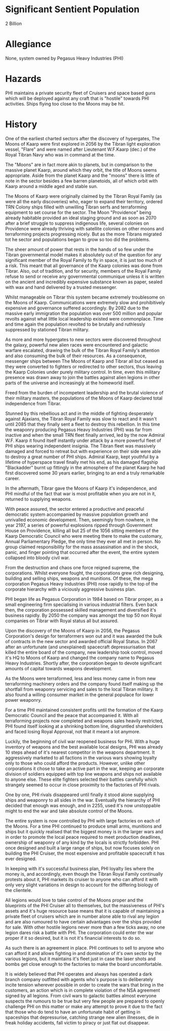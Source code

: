 # Significant Sentient Population

2 Billion

# Allegiance

None, system owned by Pegasus Heavy Industries (PHI)

# Hazards

PHI maintains a private security fleet of Cruisers and space based guns which will be deployed against any craft that is "hostile" towards PHI activities. Ships flying too close to the Moons may be hit.

# History

One of the earliest charted sectors after the discovery of hypergates, The Moons of Kaarp were first explored in 2056 by the Tibran light exploration vessel, "Flare" and were named after Lieutenant W.F.Kaarp (dec.) of the Royal Tibran Navy who was in command at the time.

The "Moons" are in fact more akin to planets, but in comparison to the massive planet Kaarp, around which they orbit, the title of Moons seems appropriate. Aside from the planet Kaarp and the "moons" there is little of note in the sector besides a few barren planetoids, all of which orbit with Kaarp around a middle aged and stable sun.

The Moons of Kaarp were originally claimed by the Tibran Royal Family (as were all the early discoveries) who, eager to expand their territory, ordered TRN Colony ships filled with unwilling Tibran serfs and terraforming equipment to set course for the sector. The Moon "Providence" being already habitable provided an ideal staging ground and as soon as 2070 after a brief struggle to suppress indigenous life, several colonies on Providence were already thriving with satellite colonies on other moons and terraforming projects progressing nicely. But as the more Tibrans migrated tot he sector and populations began to grow so too did the problems.

The sheer amount of power that rests in the hands of so few under the Tibran governmental model makes it absolutely out of the question for any significant member of the Royal Family to fly in space, it is just too much of a risk. This meant that all governance of the Kaarp colonies was done from Tibrar. Also, out of tradition, and for security, members of the Royal Family refuse to send or receive any governmental communique unless it is written on the ancient and incredibly expensive substance known as paper, sealed with wax and hand delivered by a trusted messenger.

Whilst manageable on Tibrar this system became extremely troublesome on the Moons of Kaarp. Communications were extremely slow and prohibitively expensive and governance suffered accordingly. By 2082 due to the massive early immigration the population was over 500 million and popular revolts against what little local leadership existed were commonplace. Time and time again the population revolted to be brutally and ruthlessly suppressed by stationed Tibran military.

As more and more hypergates to new sectors were discovered throughout the galaxy, powerful new alien races were encountered and galactic warfare escalated, drawing the bulk of the Tibran Royal Family's attention and also consuming the bulk of their resources. As a consequence, messenger ships between The Moons of Kaarp and Tibrar all but ceased as they were converted to fighters or redirected to other sectors, thus leaving the Kaarp Colonies under purely military control. In time, even this military presence was drawn away to join the battles against alien legions in other parts of the universe and increasingly at the homeworld itself.

Freed from the burden of incompetent leadership and the brutal violence of their military masters, the populations of the Moons of Kaarp declared total independence from Tibrar.

Stunned by this rebellious act and in the middle of fighting desperately against Ajaxians, the Tibran Royal Family was slow to react and it wasn't until 2085 that they finally sent a fleet to destroy this rebellion. In this time the weaponry producing Pegasus Heavy Industries (PHI) was far from inactive and when the small TRN fleet finally arrived, led by the now Admiral W.F. Kaarp it found itself instantly under attack by a more powerful fleet of PHI ships wearing independent insignia. The Tibran fleet was massively damaged and forced to retreat but with experience on their side were able to destroy a great number of PHI ships. Admiral Kaarp, kept youthful by a lifetime of hyperspace travel finally met his end, as his damaged flagship "Blackadder" burnt up fittingly in the atmosphere of the planet Kaarp he had first discovered some 30 years earlier, bringing to an end a truly remarkable career.

In the aftermath, Tibrar gave the Moons of Kaarp it's independence, and PHI mindful of the fact that war is most profitable when you are not in it, returned to supplying weapons.

With peace assured, the sector entered a productive and peaceful democratic system accompanied by massive population growth and unrivalled economic development. Then, seemingly from nowhere, in the year 2197, a series of powerful explosions ripped through Government House on Providence, killing all but 25 of the 1056 sitting members of the Kaarp Democratic Council who were meeting there to make the customary, Annual Parliamentary Pledge, the only time they ever all met in person. No group claimed responsibility for the mass assassination and in the shock, panic, and finger pointing that occurred after the event, the entire system collapsed into bloody civil war.

From the destruction and chaos one force reigned supreme, the corporations. Whilst everyone fought, the corporations grew rich designing, building and selling ships, weapons and munitions. Of these, the mega corporation Pegasus Heavy Industries (PHI) rose rapidly to the top of the corporate hierarchy with a viciously aggressive business plan.

PHI began life as Pegasus Corporation in 1984 based on Tibrar proper, as a small engineering firm specialising in various industrial filters. Even back then, the corporation possessed skilled management and diversified it's business rapidly. By 2050 the company was amongst the top 50 non Royal companies on Tibrar with Royal status all but assured.

Upon the discovery of the Moons of Kaarp in 2056, the Pegasus Corporation's design for terraformers won out and it was awarded the bulk of contracts in the new sector and awarded official Royal Status. In 2067 after an unfortunate (and unexplained) spacecraft depressurisation that killed the entire board of the company, new leadership took control, moved it's HQ to Moons of Kaarp and changed the company name to Pegasus Heavy Industries. Shortly after, the corporation began to devote significant amounts of capital towards weapons development.

As the Moons were terraformed, less and less money came in from new terraforming machinery orders and the company found itself making up the shortfall from weaponry servicing and sales to the local Tibran military. It also found a willing consumer market in the general populace for lower power weaponry.

For a time PHI maintained consistent profits until the formation of the Kaarp Democratic Council and the peace that accompanied it. With all terraforming projects now completed and weapons sales heavily restricted, PHI found itself looking at a shrinking bottom line, disgruntled shareholders and faced losing Royal Approval, not that it meant a lot anymore.

Luckily, the beginning of civil war reopened business for PHI. With a huge inventory of weapons and the best available local designs, PHI was already 10 steps ahead of it's nearest competitor in the weapons department. It aggressively marketed to all factions in the various wars showing loyalty only to those who could afford the products. However, unlike other corporations it chose to take an active part in the war, keeping an corporate division of soldiers equipped with top line weapons and ships not available to anyone else. These elite fighters selected their battles carefully which strangely seemed to occur in close proximity to the factories of PHI rivals.

One by one, PHI rivals disappeared until finally it stood alone supplying ships and weaponry to all sides in the war. Eventually the hierarchy of PHI decided that enough was enough, and in 2255, used it's now unstoppable might to end the war and take absolute control of the Moons.

The entire system is now controlled by PHI with large factories on each of the Moons. For a time PHI continued to produce small arms, munitions and ships but it quickly realised that the biggest money is in the larger wars and in order to promote the local peace required to meet production deadlines, ownership of weaponry of any kind by the locals is strictly forbidden. PHI once designed and built a large range of ships, but now focuses solely on building the PHI Cruiser, the most expensive and profitable spacecraft it has ever designed.

In keeping with it's successful business plan, PHI loyalty lies where the money is, and accordingly, even though the Tibran Royal Family continually protests about it, PHI markets its cruiser to anyone who can afford it with only very slight variations in design to account for the differing biology of the clientele.

All legions would love to take control of the Moons proper and the blueprints of the PHI Cruiser all to themselves, but the massiveness of PHI's assets and it's huge resource base means that it is capable of maintaining a private fleet of cruisers which are in number alone able to rival any legion and are also rumoured to have certain advantages over the ships provided for sale. With other hostile legions never more than a few ticks away, no one legion dares risk a battle with PHI. The corporation could enter the war proper if it so desired, but it is not it's financial interests to do so.

As such there is an agreement in place. PHI continues to sell to anyone who can afford it and allows fighting in and domination of it's own sector by the various legions, but it maintains it's fleet just in case the laser shots and bombs get close enough to the factories to make the board uncomfortable.

It is widely believed that PHI operates and always has operated a dark branch company outfitted with agents who's purpose is to deliberately incite tension wherever possible in order to create the wars that bring in the customers, an action which is in complete violation of the NSA agreement signed by all legions. From civil wars to galactic battles almost everyone suspects the rumours to be true but very few people are prepared to openly challenge PHI on this matter or make any attempt to prove it due to the fact that those who do tend to have an unfortunate habit of getting in spaceships that depressurise, catching strange new alien illnesses, die in freak holiday accidents, fall victim to piracy or just flat out disappear.